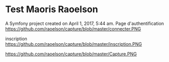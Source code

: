Test Maoris Raoelson
===============

A Symfony project created on April 1, 2017, 5:44 am.
Page d'authentification
https://github.com/raoelson/capture/blob/master/connecter.PNG

inscription
https://github.com/raoelson/capture/blob/master/inscription.PNG


https://github.com/raoelson/capture/blob/master/Capture.PNG

